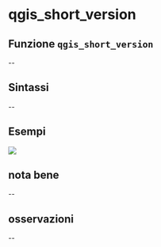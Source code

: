 # qgis\_short\_version

## Funzione `qgis_short_version`

--

## Sintassi

--

## Esempi

![](https://github.com/pigreco/HfcQGIS/tree/852bbb62a0d5b7739914d4de0ea5b1ebbb5d81d1/img/variabili/qgis_short_version/qgis_short_version1.png)

## nota bene

--

## osservazioni

--

